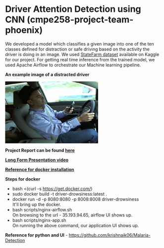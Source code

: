 # Driver Attention Detection using CNN (cmpe258-project-team-phoenix)

We developed a model which classifies a given image into one of the ten classes defined for distraction or safe driving based on the activity the driver is doing in an image. We used [StateFarm dataset](https://www.kaggle.com/c/state-farm-distracted-driver-detection) available on Kaggle for our project. For getting real time inference from the trained model, we used Apache Airflow to orchestrate our Machine learning pipeline.  

**An example image of a distracted driver** 

<a href="url"><img src="https://raw.githubusercontent.com/surabhigovil/cmpe258-project-team-phoenix/main/data/imgs/train/c3/img_101200.jpg" align="center" height="200" width="300" ></a>

**Project Report can be found [here](https://github.com/surabhigovil/cmpe258-project-team-phoenix/blob/main/documentation/Project%20Paper.pdf)**

**[Long Form Presentation video](https://drive.google.com/file/d/1aitEVYH6J2n6SpBenH2MLuebYsktXkMN/view?usp=sharing)**

**[Reference for docker installation](https://towardsdatascience.com/10-minutes-to-building-a-machine-learning-pipeline-with-apache-airflow-53cd09268977)**

**Steps for docker**
* bash <(curl -s https://get.docker.com/)
* sudo docker build -t driver-drowsiness:latest .
* docker run -d -p 8080:8080 -p 8008:8008 driver-drowsiness <br/>
It'll bring up the docker.
* bash scripts/nginx-airflow.sh </br>
On browsing to the url - 35.193.94.65, airflow UI shows up.
* bash scripts/nginx-app.sh </br>
On running the above command, our application UI shows up.


**Reference for python and UI** -
https://github.com/krishnaik06/Malaria-Detection

